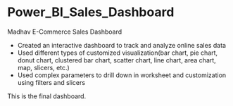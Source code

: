 # Power_BI_Sales_Dashboard
Madhav E-Commerce Sales Dashboard

* Created an interactive dashboard to track and analyze online sales data
* Used different types of customized visualization(bar chart, pie chart, donut chart, clustered bar chart, scatter chart, line chart, area chart, map, slicers, etc.)
* Used complex parameters to drill down in worksheet and customization using filters and slicers


This is the final dashboard.

